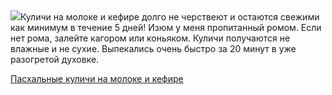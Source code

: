<!--2025-04-15 20:56:05-->
<div class="yb">
  <div class="rss povarenok"><a href="https://www.povarenok.ru/recipes/show/182537/"><img src="https://www.povarenok.ru/data/cache/2025apr/15/53/3171898_34670-640x480.jpg"></a>Куличи на молоке и кефире долго не черствеют и остаются свежими как минимум в течение 5 дней! Изюм у меня пропитанный ромом. Если нет рома, залейте кагором или коньяком. Куличи получаются не влажные и не сухие. Выпекались очень быстро за 20 минут в уже разогретой духовке. <p class="titl"><a href="https://www.povarenok.ru/recipes/show/182537/">Пасхальные куличи на молоке и кефире</a></p></div>
</div>
